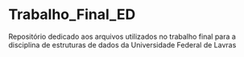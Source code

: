 # Trabalho_Final_ED
Repositório dedicado aos arquivos utilizados no trabalho final para a disciplina de estruturas de dados da Universidade Federal de Lavras
